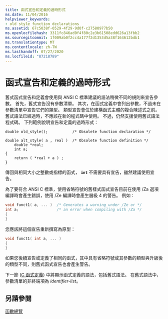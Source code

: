 ```yaml
---
title: 函式宣告和定義的過時形式
ms.date: 11/04/2016
helpviewer_keywords:
- old style function declarations
ms.assetid: 67c5038f-0529-4f29-9d0f-c27580977b50
ms.openlocfilehash: 3311fc846ad0f4f80c2e3b61508edd626a13fbb2
ms.sourcegitcommit: 1f009ab0f2cc4a177f2d1353d5a38f164612bdb1
ms.translationtype: MT
ms.contentlocale: zh-TW
ms.lasthandoff: 07/27/2020
ms.locfileid: "87218789"
---
```

# <a name="obsolete-forms-of-function-declarations-and-definitions"></a>函式宣告和定義的過時形式

舊式函式宣告和定義會使用與 ANSI C 標準建議的語法稍微不同的規則來宣告參數。 首先，舊式宣告沒有參數清單。 其次，在函式定義中會列出參數，不過未在參數清單中宣告它們的類型。 類型宣告會位於建構函式主體的複合陳述式之前。 舊式語法已經過時，不應該在新的程式碼中使用。 不過，仍然支援使用舊式語法程式碼。 下列範例說明宣告和定義的過時形式：

```
double old_style();           /* Obsolete function declaration */

double alt_style( a , real )  /* Obsolete function definition */
    double *real;
    int a;
{
    return ( *real + a ) ;
}
```

傳回與相同大小之整數或指標的函式， **`int`** 不需要具有宣告，雖然建議使用宣告。

為了要符合 ANSI C 標準，使用省略符號的舊樣式函式宣告目前在使用 /Za 選項編譯時會產生錯誤，使用 /Ze 編譯時會產生層級 4 的警告。 例如：

```cpp
void funct1( a, ... )  /* Generates a warning under /Ze or */
int a;                 /* an error when compiling with /Za */
{
}
```

您應該將這個宣告重新撰寫為原型：

```cpp
void funct1( int a, ... )
{
}
```

如果您後續宣告或定義了相同的函式，其中具有省略符號或其參數的類型與升級後的類型不同，則舊式函式宣告也會產生警告。

下一節 ([C 函式定義](../c-language/c-function-definitions.md)) 中將顯示函式定義的語法，包括舊式語法。 在舊式語法中，參數清單的非終端項為 *identifier-list*。

## <a name="see-also"></a>另請參閱

[函數總覽](../c-language/overview-of-functions.md)
